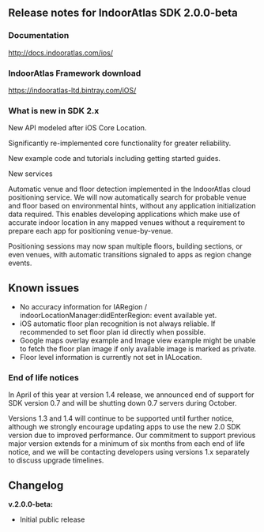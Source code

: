 ## Release notes for IndoorAtlas SDK 2.0.0-beta

### Documentation

http://docs.indooratlas.com/ios/

### IndoorAtlas Framework download

https://indooratlas-ltd.bintray.com/iOS/

### What is new in SDK 2.x

New API modeled after iOS Core Location.

Significantly re-implemented core functionality for greater reliability.

New example code and tutorials including getting started guides.

New services

Automatic venue and floor detection implemented in the IndoorAtlas cloud positioning service. We will now automatically search for probable venue and floor based on environmental hints, without any application initialization data required. This enables developing applications which make use of accurate indoor location in any mapped venues without a requirement to prepare each app for positioning venue-by-venue.

Positioning sessions may now span multiple floors, building sections, or even venues, with automatic transitions signaled to apps as region change events.

## Known issues
* No accuracy information for IARegion / indoorLocationManager:didEnterRegion: event available yet.
* iOS automatic floor plan recognition is not always reliable. If recommended to set floor plan id directly when possible.
* Google maps overlay example and Image view example might be unable to fetch the floor plan image if only available image is marked as private.
* Floor level information is currently not set in IALocation.

### End of life notices

In April of this year at version 1.4 release, we announced end of support for SDK version 0.7 and will be shutting down 0.7 servers during October.

Versions 1.3 and 1.4 will continue to be supported until further notice, although we strongly encourage updating apps to use the new 2.0 SDK version due to improved performance. Our commitment to support previous major version extends for a minimum of six months from each end of life notice, and we will be contacting developers using versions 1.x separately to discuss upgrade timelines.

## Changelog

**v.2.0.0-beta:**

* Initial public release

